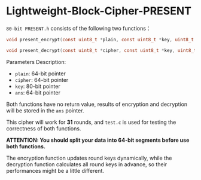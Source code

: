 # Lightweight-Block-Cipher-PRESENT

`80-bit PRESENT.h` consists of the following two functions：

```c
void present_encrypt(const uint8_t *plain, const uint8_t *key, uint8_t *ans);

void present_decrypt(const uint8_t *cipher, const uint8_t *key, uint8_t *ans);
```

Parameters Description:

* `plain`: 64-bit pointer
* `cipher`: 64-bit pointer
* `key`: 80-bit pointer
* `ans`: 64-bit pointer

Both functions have no return value, results of encryption and decryption will be stored in the `ans` pointer.

This cipher will work for **31** rounds, and `test.c` is used for testing the correctness of both functions.

**ATTENTION: You should split your data into 64-bit segments before use both functions.**

The encryption function updates round keys dynamically, while the decryption function calculates all round keys in advance, so their performances might be a little different.
